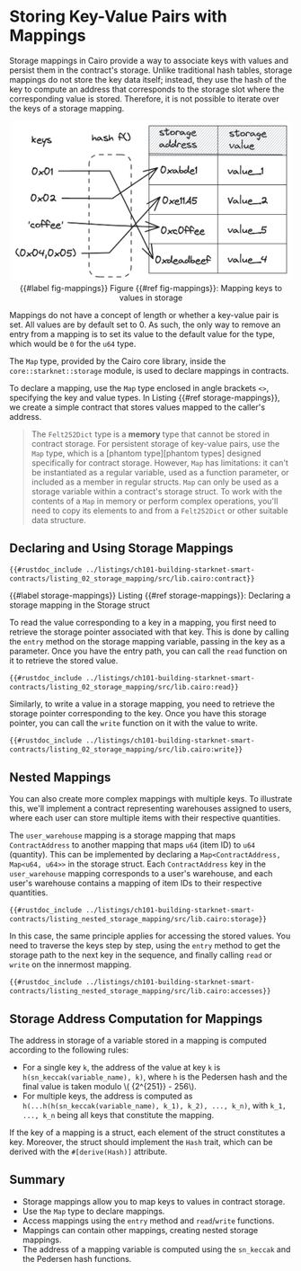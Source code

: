 # Storing Key-Value Pairs with Mappings

Storage mappings in Cairo provide a way to associate keys with values and persist them in the contract's storage. Unlike traditional hash tables, storage mappings do not store the key data itself; instead, they use the hash of the key to compute an address that corresponds to the storage slot where the corresponding value is stored. Therefore, it is not possible to iterate over the keys of a storage mapping.

<div align="center">
    <img src="mappings.png" alt="mappings" width="500px"/>
<div align="center">
    </div>
    {{#label fig-mappings}}
    <span class="caption">Figure {{#ref fig-mappings}}: Mapping keys to values in storage</span>
</div>

Mappings do not have a concept of length or whether a key-value pair is set. All values are by default set to 0. As such, the only way to remove an entry from a mapping is to set its value to the default value for the type, which would be `0` for the `u64` type.

The `Map` type, provided by the Cairo core library, inside the `core::starknet::storage` module, is used to declare mappings in contracts.

To declare a mapping, use the `Map` type enclosed in angle brackets `<>`, specifying the key and value types. In Listing {{#ref storage-mappings}}, we create a simple contract that stores values mapped to the caller's address.

> The `Felt252Dict` type is a **memory** type that cannot be stored in contract storage. For persistent storage of key-value pairs, use the `Map` type, which is a [phantom type][phantom types] designed specifically for contract storage. However, `Map` has limitations: it can't be instantiated as a regular variable, used as a function parameter, or included as a member in regular structs. `Map` can only be used as a storage variable within a contract's storage struct. To work with the contents of a `Map` in memory or perform complex operations, you'll need to copy its elements to and from a `Felt252Dict` or other suitable data structure.

## Declaring and Using Storage Mappings

<!-- TODO PHANTOM TYPES -->
<!-- [phantom types]: ./ch12-03-intro-to-phantom-data.html -->

```cairo, noplayground
{{#rustdoc_include ../listings/ch101-building-starknet-smart-contracts/listing_02_storage_mapping/src/lib.cairo:contract}}
```

{{#label storage-mappings}}
<span class="caption">Listing {{#ref storage-mappings}}: Declaring a storage mapping in the Storage struct</span>

To read the value corresponding to a key in a mapping, you first need to retrieve the storage pointer associated with that key. This is done by calling the `entry` method on the storage mapping variable, passing in the key as a parameter. Once you have the entry path, you can call the `read` function on it to retrieve the stored value.

```cairo, noplayground
{{#rustdoc_include ../listings/ch101-building-starknet-smart-contracts/listing_02_storage_mapping/src/lib.cairo:read}}
```

Similarly, to write a value in a storage mapping, you need to retrieve the storage pointer corresponding to the key. Once you have this storage pointer, you can call the `write` function on it with the value to write.

```cairo, noplayground
{{#rustdoc_include ../listings/ch101-building-starknet-smart-contracts/listing_02_storage_mapping/src/lib.cairo:write}}
```

## Nested Mappings

You can also create more complex mappings with multiple keys. To illustrate this, we'll implement a contract representing warehouses assigned to users, where each user can store multiple items with their respective quantities.

The `user_warehouse` mapping is a storage mapping that maps `ContractAddress` to another mapping that maps `u64` (item ID) to `u64` (quantity). This can be implemented by declaring a `Map<ContractAddress, Map<u64, u64>>` in the storage struct. Each `ContractAddress` key in the `user_warehouse` mapping corresponds to a user's warehouse, and each user's warehouse contains a mapping of item IDs to their respective quantities.

```cairo, noplayground
{{#rustdoc_include ../listings/ch101-building-starknet-smart-contracts/listing_nested_storage_mapping/src/lib.cairo:storage}}
```

In this case, the same principle applies for accessing the stored values. You need to traverse the keys step by step, using the `entry` method to get the storage path to the next key in the sequence, and finally calling `read` or `write` on the innermost mapping.

```cairo, noplayground
{{#rustdoc_include ../listings/ch101-building-starknet-smart-contracts/listing_nested_storage_mapping/src/lib.cairo:accesses}}
```

## Storage Address Computation for Mappings

The address in storage of a variable stored in a mapping is computed according to the following rules:

- For a single key `k`, the address of the value at key `k` is `h(sn_keccak(variable_name), k)`, where `h` is the Pedersen hash and the final value is taken modulo \\( {2^{251}} - 256\\).
- For multiple keys, the address is computed as `h(...h(h(sn_keccak(variable_name), k_1), k_2), ..., k_n)`, with `k_1, ..., k_n` being all keys that constitute the mapping.

If the key of a mapping is a struct, each element of the struct constitutes a key. Moreover, the struct should implement the `Hash` trait, which can be derived with the `#[derive(Hash)]` attribute.

## Summary

- Storage mappings allow you to map keys to values in contract storage.
- Use the `Map` type to declare mappings.
- Access mappings using the `entry` method and `read`/`write` functions.
- Mappings can contain other mappings, creating nested storage mappings.
- The address of a mapping variable is computed using the `sn_keccak` and the Pedersen hash functions.
